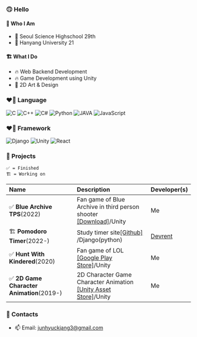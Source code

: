 ### 🙃 Hello
#### 🍰 Who I Am
- 🏫 Seoul Science Highschool 29th
- 🏫 Hanyang University 21


#### 🏗️ What I Do
- 🔥 Web Backend Development
- 🔥 Game Development using Unity
- 🦄  2D Art & Design

### ❤️‍🔥  Language
![C](https://img.shields.io/badge/c-00599C?style=for-the-badge&logo=c%2B%2B&logoColor=white)
![C++](https://img.shields.io/badge/c++-00599C?style=for-the-badge&logo=c%2B%2B&logoColor=white)
![C#](https://img.shields.io/badge/c%23-00599C?style=for-the-badge&logo=c%2B%2B&logoColor=white)
![Python](https://img.shields.io/badge/python-3670A0?style=for-the-badge&logo=python&logoColor=white)
![JAVA](https://img.shields.io/badge/java-007396?style=for-the-badge&logo=java&logoColor=white)
![JavaScript](https://img.shields.io/badge/javascript-F7DF1E?style=for-the-badge&logo=javascript&logoColor=black)

### ❤️‍🔥 Framework
![Django](https://img.shields.io/badge/django-092E20?style=for-the-badge&logo=django&logoColor=white)
![Unity](https://img.shields.io/badge/unity-%23000000.svg?style=for-the-badge&logo=unity&logoColor=white)
![React](https://img.shields.io/badge/react-61DAFB?style=for-the-badge&logo=react&logoColor=black)
### 🔭 Projects

```
✅ = Finished
🏗️ = Working on
```
  
| Name      | Description   |  Developer(s)   |
|:----------|:--------------|:----------------|
| ✅ **Blue Archive TPS**(2022)|Fan game of Blue Archive in third person shooter [[Download]](https://clearsky-s.github.io/BlueArchiveTPSHompage/)/Unity| Me |
| 🏗️ **Pomodoro Timer**(2022-)|Study timer site[[Github]](https://github.com/Devrent-Pomodoro/Pomodoro-Django) /Django(python)| [Devrent](https://devrent.notion.site/devrent/devRent-f017ed17fb92400497ed074c80a044fa) |
| ✅ **Hunt With Kindered**(2020)|Fan game of LOL [[Google Play Store]](https://play.google.com/store/apps/details?id=com.ClearSky.HuntwithClearSky)/Unity| Me |
| ✅ **2D Game Character Animation**(2019-)|2D Character Game Character Animation [[Unity Asset Store]](https://assetstore.unity.com/publishers/45049/)/Unity| Me |

### 📮 Contacts
- 📫 Email: junhyuckjang3@gmail.com




